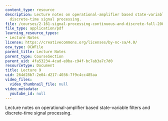 ```yaml
---
content_type: resource
description: Lecture notes on operational-amplifier based state-variable filters and
  discrete-time signal processing.
file: /courses/2-161-signal-processing-continuous-and-discrete-fall-2008/264d28b72e04d21740367f9c4cc485aa_lecture_09.pdf
file_type: application/pdf
learning_resource_types:
- Lecture Notes
license: https://creativecommons.org/licenses/by-nc-sa/4.0/
ocw_type: OCWFile
parent_title: Lecture Notes
parent_type: CourseSection
parent_uid: 4fa53234-4cad-e0ba-c94f-bc7ab3a7c7d0
resourcetype: Document
title: Lecture 9
uid: 264d28b7-2e04-d217-4036-7f9c4cc485aa
video_files:
  video_thumbnail_file: null
video_metadata:
  youtube_id: null
---
```

Lecture notes on operational-amplifier based state-variable filters and discrete-time signal processing.